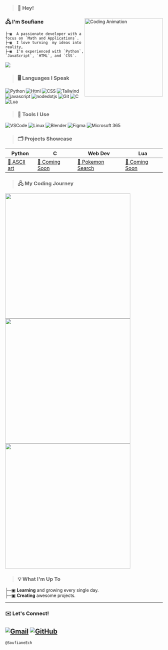 >### 👋 Hey!

<div align="left">

<!--
<img src="https://raw.githubusercontent.com/SoufianeEch/SoufianeEch/refs/heads/main/star.gif" alt="Coding Animation" width="250" align="right">
-->

<img src="https://raw.githubusercontent.com/SoufianeEch/SoufianeEch/refs/heads/main/Donut.gif" alt="Coding Animation" width="250" align="right">


### 🖧 I'm **Soufiane**
```
├─▣  A passionate developer with a focus on `Math and Applications`.  
├─▣  I love turning  my ideas into reality,
├─▣  I'm experienced with `Python`, `JavaScript`, `HTML`, and `CSS`.
```


![](https://komarev.com/ghpvc/?username=SoufianeEch&color=blue&theme=flat)


>### 🖥️ Languages I Speak
![Python](https://img.shields.io/badge/Python-180840?style=plastic&logo=python&logoColor=white)
![Html](https://img.shields.io/badge/Html-fc5e03?style=plastic&logo=HTML5&logoColor=white)
![CSS](https://img.shields.io/badge/Css-240278?style=plastic&logo=csswizardry&logoColor=white)
![Tailwind](https://img.shields.io/badge/tailwind-00FFFF?style=plastic&logo=tailwindcss&logoColor=black)
![javascript](https://img.shields.io/badge/Javascript-yellow?style=plastic&logo=javascript&logoColor=white)
![nodedotjs](https://img.shields.io/badge/NodeJs-darkgreen?style=plastic&logo=nodedotjs&logoColor=white)
![Git](https://img.shields.io/badge/Git-red?style=plastic&logo=git&logoColor=white)
![C](https://img.shields.io/badge/-180840?style=plastic&logo=c&logoColor=white)
![Lua](https://img.shields.io/badge/Lua-blue?style=plastic&logo=Lua&logoColor=white)

>### 🧰 Tools I Use

![VSCode](https://img.shields.io/badge/VS%20-Code-blue.svg?logo=visual-studio-code)
![Linux](https://img.shields.io/badge/Linux-FCC624?style=flat&logo=linux&logoColor=black)
![Blender](https://img.shields.io/badge/Blender-E57924?style=flat&logo=blender&logoColor=white)
![Figma](https://img.shields.io/badge/Figma-F24E1E?style=flat&logo=figma&logoColor=white)
![Microsoft 365](https://img.shields.io/badge/Microsoft_365-21A366?style=flat&logo=microsoft-office&logoColor=white)

>### 🗂️ Projects Showcase

|  Python              |  C                      | Web Dev               | Lua                  |
|------------------------|---------------------------|-------------------------|---------------------------|
| [🔗 ASCII art](https://github.com/SoufianeEch/ascii-art/) | [🔗 Coming Soon](https://github.com/SoufianeEch) | [🔗 Pokemon Search](https://github.com/SoufianeEch/pokemonSearch/tree/main/pokemon-seach-img) | [🔗 Coming Soon](https://github.com/SoufianeEch) |

>### 🖧 My Coding Journey

<img src="https://github-readme-streak-stats.herokuapp.com?user=SoufianeEch&theme=radical&hide_border=true&date_format=M%20j%5B%2C%20Y%5D&count_private=true" width="400"/>

<img src="https://github-readme-stats.vercel.app/api?username=SoufianeEch&show_icons=true&theme=radical&hide_border=true&count_private=true" width="400"/>

<img src="https://github-readme-stats.vercel.app/api/top-langs/?username=SoufianeEch&layout=compact&theme=radical&hide_border=true&count_private=true" width="400"/>

>### 💡 What I'm Up To

├─▣ **Learning** and growing every single day.  
├─▣ **Creating** awesome projects.

---

### ✉️ Let's Connect!

[![Gmail](https://img.shields.io/badge/Gmail-Say%20Hello-D14836?style=flat&logo=gmail&logoColor=white)](mailto:soufiane.ech.chouia@gmail.com)
[![GitHub](https://img.shields.io/badge/GitHub-Check%20Out%20My%20Work-181717?style=flat&logo=github&logoColor=white)](https://github.com/SoufianeEch)
---

`@SoufianeEch`
